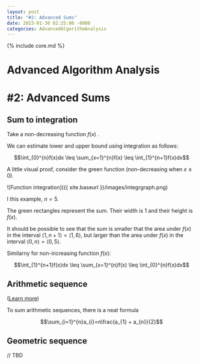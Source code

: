 ```yaml
---
layout: post
title: "#2: Advanced Sums"
date: 2023-01-30 02:25:00 -0000
categories: AdvancedAlgorithmAnalysis
---
```


{% include core.md %}

# Advanced Algorithm Analysis
# \#2: Advanced Sums

## Sum to integration

Take a non-decreasing function $f(x)$ .

We can estimate lower and upper bound using integration as follows:

$$\int_{0}^{n}f(x)dx \leq \sum_{x=1}^{n}f(x) \leq \int_{1}^{n+1}f(x)dx$$

A little visual proof, consider the green function (non-decreasing when $x \geq 0$).

![Function integration]({{ site.baseurl }}/images/integrgraph.png)

I this example, $n = 5$.

The green rectangles represent the sum. Their width is 1 and their height is $f(x)$.

It should be possible to see that the sum is smaller that the area under $f(x)$ in the interval $\left \langle 1, n + 1 \right \rangle = \left \langle 1, 6 \right \rangle$,
but larger than the area under $f(x)$ in the interval $\left \langle 0, n \right \rangle = \left \langle 0, 5 \right \rangle$.

Similarny for non-increasing function $f(x)$:

$$\int_{1}^{n+1}f(x)dx \leq \sum_{x=1}^{n}f(x) \leq \int_{0}^{n}f(x)dx$$

## Arithmetic sequence

([Learn more](https://en.wikipedia.org/wiki/Arithmetic_progression))

To sum arithmetic sequences, there is a neat formula

$$\sum_{i=1}^{n}a_{i}=n\frac{a_{1} + a_{n}}{2}$$

## Geometric sequence

// TBD
